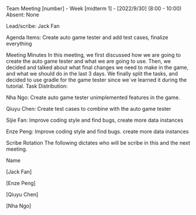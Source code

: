 Team Meeting \[number\] - Week \[midterm 1\] - \[2022/9/30\] (8:00 - 10:00) Absent: None

Lead/scribe: Jack Fan

Agenda Items: Create auto game tester and add test cases, finalize everything

Meeting Minutes In this meeting, we first discussed how we are going to create the auto game tester and what we are going to use. Then, we decided and talked about what final changes we need to make in the game, and what we should do in the last 3 days. We finally split the tasks, and decided to use gradle for the game tester since we`ve learned it during the tutorial.
Task Distribution: 

Nha Ngo: Create auto game tester unimplemented features in the game. 

Qiuyu Chen: Create test cases to combine with the auto game tester

Sijie Fan: Improve coding style and find bugs, create more data instances 

Enze Peng: Improve coding style and find bugs. create more data instances

Scribe Rotation The following dictates who will be scribe in this and the next meeting.

Name

\[Jack Fan\]

\[Enze Peng\]

\[Qiuyu Chen\]

\[Nha Ngo\]